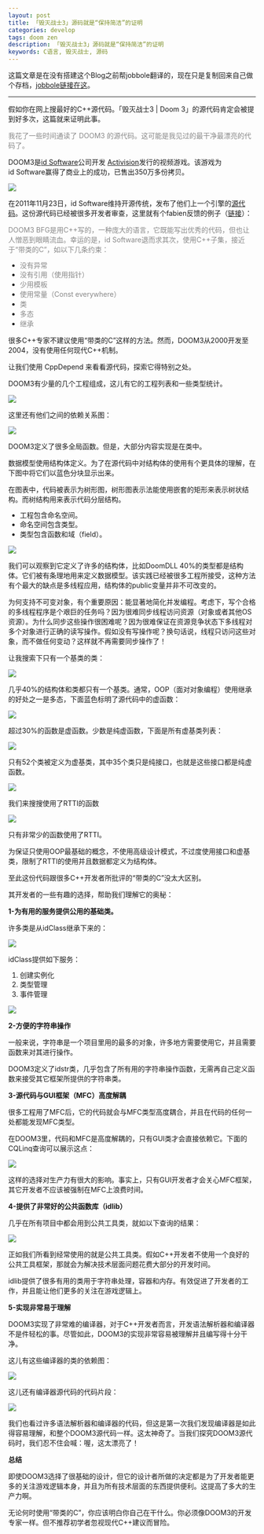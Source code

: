 ```yaml
---
layout: post
title: 「毁灭战士3」源码就是“保持简洁”的证明
categories: develop
tags: doom zen
description: 「毁灭战士3」源码就是“保持简洁”的证明
keywords: C语言, 毁灭战士, 源码
---
```


这篇文章是在没有搭建这个Blog之前帮jobbole翻译的，现在只是复制回来自己做个存档，[jobbole链接在这](http://blog.jobbole.com/83438/)。

----------

假如你在网上搜最好的C++源代码。「毁灭战士3 | Doom 3」的源代码肯定会被提到好多次，这篇就来证明此事。

<span style="color: #888888;">我花了一些时间通读了 DOOM3 的源代码。这可能是我见过的最干净最漂亮的代码了。</span>

DOOM3是[id Software](http://en.wikipedia.org/wiki/Id_Software "Id Software")公司开发 [Activision](http://en.wikipedia.org/wiki/Activision "Activision")发行的视频游戏。该游戏为id Software赢得了商业上的成功，已售出350万多份拷贝。

![](http://ww2.sinaimg.cn/large/7cc829d3jw1e4zbnxsznrj20ai06lq3u.jpg)

在2011年11月23日，id Software维持开源传统，发布了他们上一个引擎的[源代码](https://github.com/dhewm/dhewm3)。这份源代码已经被很多开发者审查，这里就有个fabien反馈的例子（[链接](http://fabiensanglard.net/doom3_bfg/)）：

<span style="color: #888888;">DOOM3 BFG是用C++写的，一种庞大的语言，它既能写出优秀的代码，但也让人憎恶到眼睛流血。幸运的是，id Software退而求其次，使用C++子集，接近于“带类的C”，如以下几条约束：</span>

*   <span style="line-height: 13px; color: #888888;">没有异常</span>
*   <span style="color: #888888;">没有引用（使用指针）</span>
*   <span style="color: #888888;">少用模板</span>
*   <span style="color: #888888;">使用常量（Const everywhere）</span>
*   <span style="color: #888888;">类</span>
*   <span style="color: #888888;">多态</span>
*   <span style="color: #888888;">继承</span>

很多C++专家不建议使用“带类的C”这样的方法。然而，DOOM3从2000开发至2004，没有使用任何现代C++机制。

让我们使用 CppDepend 来看看源代码，探索它得特别之处。

DOOM3有少量的几个工程组成，这儿有它的工程列表和一些类型统计。

![](http://ww3.sinaimg.cn/mw690/6941baebgw1eohinbexqej20ed05odh4.jpg)

这里还有他们之间的依赖关系图：

![](http://ww2.sinaimg.cn/mw690/6941baebgw1eohinasrfqj20lo094dhk.jpg)

DOOM3定义了很多全局函数。但是，大部分内容实现是在类中。

数据模型使用结构体定义。为了在源代码中对结构体的使用有个更具体的理解，在下图中将它们以蓝色分块显示出来。

在图表中，代码被表示为树形图，树形图表示法能使用嵌套的矩形来表示树状结构。而树结构用来表示代码分层结构。

*   <span style="line-height: 13px;">工程包含命名空间。</span>
*   命名空间包含类型。
*   类型包含函数和域（field）。

![](http://ww4.sinaimg.cn/mw690/6941baebgw1eohinagm9ij20le0an44r.jpg)

我们可以观察到它定义了许多的结构体，比如DoomDLL 40%的类型都是结构体。它们被有条理地用来定义数据模型。该实践已经被很多工程所接受，这种方法有个最大的缺点是多线程应用，结构体的public变量并非不可改变的。

为何支持不可变对象，有个重要原因：能显著地简化并发编程。考虑下，写个合格的多线程程序是个艰巨的任务吗？因为很难同步线程访问资源（对象或者其他OS资源）。为什么同步这些操作很困难呢？因为很难保证在资源竞争状态下多线程对多个对象进行正确的读写操作。假如没有写操作呢？换句话说，线程只访问这些对象，而不做任何变动？这样就不再需要同步操作了！

让我搜索下只有一个基类的类：

![](http://ww2.sinaimg.cn/mw690/6941baebgw1eohin9ofg3j20bt08jabe.jpg)

几乎40%的结构体和类都只有一个基类。通常，OOP（面对对象编程）使用继承的好处之一是多态，下面蓝色标明了源代码中的虚函数：

![](http://ww4.sinaimg.cn/mw690/6941baebgw1eohin97by0j20n00aqn45.jpg)

超过30%的函数是虚函数。少数是纯虚函数，下面是所有虚基类列表：

![](http://ww3.sinaimg.cn/mw690/6941baebgw1eohin8oam0j20av0drdhs.jpg)

只有52个类被定义为虚基类，其中35个类只是纯接口，也就是这些接口都是纯虚函数。

![](http://ww3.sinaimg.cn/mw690/6941baebgw1eohin8eycvj20aw0dp0vc.jpg)

我们来搜搜使用了RTTI的函数

![](http://ww2.sinaimg.cn/mw690/6941baebgw1eohin7xurlj20c20ds77l.jpg)

只有非常少的函数使用了RTTI。

为保证只使用OOP最基础的概念，不使用高级设计模式，不过度使用接口和虚基类，限制了RTTI的使用并且数据都定义为结构体。

至此这份代码跟很多C++开发者所批评的“带类的C”没太大区别。

其开发者的一些有趣的选择，帮助我们理解它的奥秘：

**1-为有用的服务提供公用的基础类。**

许多类是从idClass继承下来的：

![](http://ww2.sinaimg.cn/mw690/6941baebgw1eohin7juvpj20ax0ds0v6.jpg)

idClass提供如下服务：

1.  <span style="line-height: 13px;">创建实例化</span>
2.  类型管理
3.  事件管理

![](http://ww1.sinaimg.cn/mw690/6941baebgw1eohin6s68bj20aw0cgjts.jpg)

**2-方便的字符串操作**

一般来说，字符串是一个项目里用的最多的对象，许多地方需要使用它，并且需要函数来对其进行操作。

DOOM3定义了idstr类，几乎包含了所有用的字符串操作函数，无需再自己定义函数来接受其它框架所提供的字符串类。

**3-源代码与GUI框架（MFC）高度解耦**

很多工程用了MFC后，它的代码就会与MFC类型高度耦合，并且在代码的任何一处都能发现MFC类型。

在DOOM3里，代码和MFC是高度解耦的，只有GUI类才会直接依赖它。下面的CQLinq查询可以展示这点：

![](http://ww3.sinaimg.cn/mw690/6941baebgw1eohin65onej20bk0ds0w6.jpg)

这样的选择对生产力有很大的影响。事实上，只有GUI开发者才会关心MFC框架，其它开发者不应该被强制在MFC上浪费时间。

**4-提供了非常好的公共函数库（idlib）**

几乎在所有项目中都会用到公共工具类，就如以下查询的结果：

![](http://ww2.sinaimg.cn/mw690/6941baebgw1eohin5r7msj20bi0dsaco.jpg)

正如我们所看到经常使用的就是公共工具类。假如C++开发者不使用一个良好的公共工具框架，那就会为解决技术层面问题花费大部分的开发时间。

idlib提供了很多有用的类用于字符串处理，容器和内存。有效促进了开发者的工作，并且能让他们更多的关注在游戏逻辑上。

**5-实现非常易于理解**

DOOM3实现了非常难的编译器，对于C++开发者而言，开发语法解析器和编译器不是件轻松的事。尽管如此，DOOM3的实现非常容易被理解并且编写得十分干净。

这儿有这些编译器的类的依赖图：

![](http://ww1.sinaimg.cn/mw690/6941baebgw1eohin5clqhj20k609udh7.jpg)

这儿还有编译器源代码的代码片段：

![](http://ww2.sinaimg.cn/mw690/6941baebgw1eohin4wztzj20is0e9juu.jpg)

我们也看过许多语法解析器和编译器的代码，但这是第一次我们发现编译器是如此得容易理解，和整个DOOM3源代码一样。这太神奇了。当我们探究DOOM3源代码时，我们忍不住会喊：喔，这太漂亮了！

**总结**

即使DOOM3选择了很基础的设计，但它的设计者所做的决定都是为了开发者能更多的关注游戏逻辑本身，并且为所有技术层面的东西提供便利。这提高了多大的生产力啊。

无论何时使用“带类的C”，你应该明白你自己在干什么。你必须像DOOM3的开发专家一样。但不推荐初学者忽视现代C++建议而冒险。

